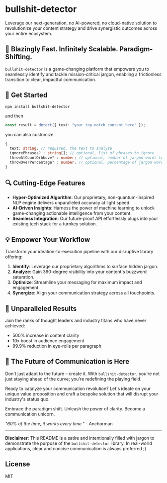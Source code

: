 # bullshit-detector

Leverage our next-generation, no AI-powered, no cloud-native solution to revolutionize your content strategy and drive synergistic outcomes across your entire ecosystem.

## 🚀 Blazingly Fast. Infinitely Scalable. Paradigm-Shifting.

`bullshit-detector` is a game-changing platform that empowers you to seamlessly identify and tackle mission-critical jargon, enabling a frictionless transition to clear, impactful communication.

## 🚀 Get Started

```bash
npm install bullshit-detector
```

and then

```typescript
const result = detect({ text: "your top-notch content here" });
```

you can also customize

```typescript
{
  text: string; // required, the text to analyze
  ignorePhrases? : string[]; // optional, list of phrases to ignore
  throwAtCountOrAbove? : number; // optional, number of jargon words to throw exception
  throwOverPercentage? : number; // optional, percentage of jargon words in text to throw exception
}
```

## 🔍 Cutting-Edge Features

- **Hyper-Optimized Algorithm**: Our proprietary, non-quantum-inspired NLP engine delivers unparalleled accuracy at light speed.
- **AI-Driven Insights**: Harness the power of machine learning to unlock game-changing actionable intelligence from your content.
- **Seamless Integration**: Our future-proof API effortlessly plugs into your existing tech stack for a turnkey solution.

## 💡 Empower Your Workflow

Transform your ideation-to-execution pipeline with our disruptive library offering:

1. **Identify**: Leverage our proprietary algorithms to surface hidden jargon.
2. **Analyze**: Gain 360-degree visibility into your content's buzzword saturation.
3. **Optimize**: Streamline your messaging for maximum impact and engagement.
4. **Synergize**: Align your communication strategy across all touchpoints.

## 🌟 Unparalleled Results

Join the ranks of thought leaders and industry titans who have never achieved:

- 500% increase in content clarity
- 10x boost in audience engagement
- 99.9% reduction in eye-rolls per paragraph

## 🔮 The Future of Communication is Here

Don't just adapt to the future – create it. With `bullshit-detector`, you're not just staying ahead of the curve; you're redefining the playing field.

Ready to catalyze your communication revolution? Let's ideate on your unique value proposition and craft a bespoke solution that will disrupt your industry's status quo.

Embrace the paradigm shift. Unleash the power of clarity. Become a communication unicorn.

*"60% of the time, it works every time."* - Anchorman

---

**Disclaimer**: This README is a satire and intentionally filled with jargon to demonstrate the purpose of the `bullshit-detector` library. In real-world applications, clear and concise communication is always preferred ;)

## License

MIT